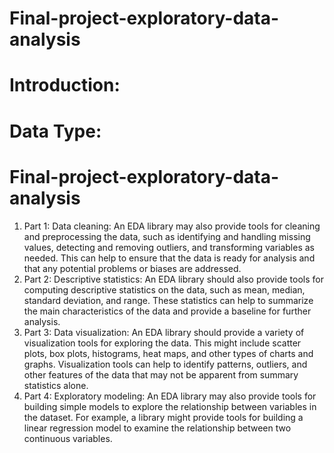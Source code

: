 # Final-project-exploratory-data-analysis
# Introduction:
# Data Type: 
# Final-project-exploratory-data-analysis
1. Part 1: Data cleaning: An EDA library may also provide tools for cleaning and preprocessing the data, such as identifying and handling missing values, detecting and removing outliers, and transforming variables as needed. This can help to ensure that the data is ready for analysis and that any potential problems or biases are addressed.
2. Part 2: Descriptive statistics: An EDA library should also provide tools for computing descriptive statistics on the data, such as mean, median, standard deviation, and range. These statistics can help to summarize the main characteristics of the data and provide a baseline for further analysis.
3. Part 3: Data visualization: An EDA library should provide a variety of visualization tools for exploring the data. This might include scatter plots, box plots, histograms, heat maps, and other types of charts and graphs. Visualization tools can help to identify patterns, outliers, and other features of the data that may not be apparent from summary statistics alone.
4. Part 4: Exploratory modeling: An EDA library may also provide tools for building simple models to explore the relationship between variables in the dataset. For example, a library might provide tools for building a linear regression model to examine the relationship between two continuous variables.
